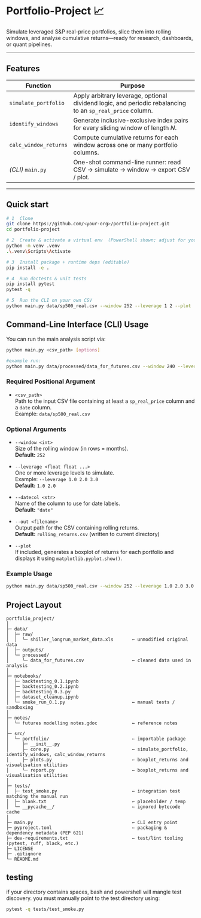 
# Portfolio-Project 📈

Simulate leveraged S&P real-price portfolios, slice them into rolling windows, and
analyse cumulative returns—ready for research, dashboards, or quant pipelines.

---

## Features
| Function | Purpose |
|----------|---------|
| `simulate_portfolio` | Apply arbitrary leverage, optional dividend logic, and periodic rebalancing to an `sp_real_price` column. |
| `identify_windows`   | Generate inclusive-exclusive index pairs for every sliding window of length *N*. |
| `calc_window_returns`| Compute cumulative returns for each window across one or many portfolio columns. |
| *(CLI)* `main.py`    | One-shot command-line runner: read CSV → simulate → window → export CSV / plot. |

---

## Quick start

```bash
# 1  Clone
git clone https://github.com/<your-org>/portfolio-project.git
cd portfolio-project

# 2  Create & activate a virtual env  (PowerShell shown; adjust for your shell)
python -m venv .venv
.\.venv\Scripts\Activate

# 3  Install package + runtime deps (editable)
pip install -e .

# 4  Run doctests & unit tests
pip install pytest
pytest -q

# 5  Run the CLI on your own CSV
python main.py data/sp500_real.csv --window 252 --leverage 1 2 --plot
```

## Command-Line Interface (CLI) Usage

You can run the main analysis script via:

```bash
python main.py <csv_path> [options]

#example run:
python main.py data/processed/data_for_futures.csv --window 240 --leverage 0.5 0.75 1.0 1.25 1.5 1.75 2.0 2.25 2.50 2.75 3.0 --out data/outputs/run_17.6.25.csv
```

### Required Positional Argument

- `<csv_path>`  
  Path to the input CSV file containing at least a `sp_real_price` column and a `date` column.  
  Example: `data/sp500_real.csv`

### Optional Arguments

- `--window <int>`  
  Size of the rolling window (in rows = months).  
  **Default:** `252`

- `--leverage <float float ...>`  
  One or more leverage levels to simulate.  
  Example: `--leverage 1.0 2.0 3.0`  
  **Default:** `1.0 2.0`

- `--datecol <str>`  
  Name of the column to use for date labels.  
  **Default:** `"date"`


- `--out <filename>`  
  Output path for the CSV containing rolling returns.  
  **Default:** `rolling_returns.csv` (written to current directory)

- `--plot`  
  If included, generates a boxplot of returns for each portfolio and displays it using `matplotlib.pyplot.show()`.

### Example Usage

```bash
python main.py data/sp500_real.csv --window 252 --leverage 1.0 2.0 3.0 --plot --out results/returns.csv
```

## Project Layout

```
portfolio_project/
│
├─ data/
│  ├─ raw/
│  │  └─ shiller_longrun_market_data.xls       ← unmodified original data
│  ├─ outputs/
│  └─ processed/
│     └─ data_for_futures.csv                  ← cleaned data used in analysis
│
├─ notebooks/
│  ├─ backtesting_0.1.ipynb
│  ├─ backtesting_0.2.ipynb
│  ├─ backtesting_0.3.py
│  ├─ dataset_cleanup.ipynb
│  └─ smoke_run_0.1.py                         ← manual tests / sandboxing
│
├─ notes/
│  └─ futures modelling notes.gdoc             ← reference notes
│
├─ src/
│  └─ portfolio/                               ← importable package
│     ├─ __init__.py
│     ├─ core.py                               ← simulate_portfolio, identify_windows, calc_window_returns
│     ├─ plots.py                              ← boxplot_returns and visualisation utilities
│     └─ report.py                             ← boxplot_returns and visualisation utilities
│
├─ tests/
│  ├─ test_smoke.py                            ← integration test matching the manual run
│  ├─ blank.txt                                ← placeholder / temp
│  └─ __pycache__/                             ← ignored bytecode cache
│
├─ main.py                                     ← CLI entry point
├─ pyproject.toml                              ← packaging & dependency metadata (PEP 621)
├─ dev-requirements.txt                        ← test/lint tooling (pytest, ruff, black, etc.)
├─ LICENSE
├─ .gitignore
└─ README.md
```


## testing

if your directory contains spaces, bash and powershell will mangle test discovery. you must manually point to the test directory using:
```bash
pytest -q tests/test_smoke.py
```
